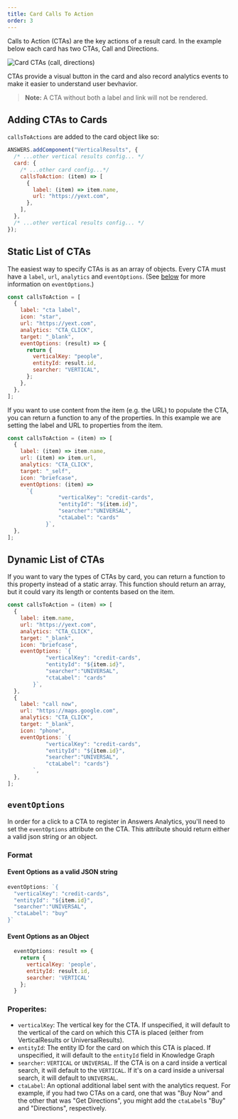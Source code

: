 ```yaml
---
title: Card Calls To Action
order: 3
---
```


Calls to Action (CTAs) are the key actions of a result card. In the example below each card has two CTAs, Call and Directions.

![Card CTAs (call, directions)](/img/docs/result-cards.png)

CTAs provide a visual button in the card and also record analytics events to make it easier to understand
user bevhavior.

> **Note:** A CTA without both a label and link will not be rendered.

## Adding CTAs to Cards

`callsToActions` are added to the card object like so:

```js
ANSWERS.addComponent("VerticalResults", {
  /* ...other vertical results config... */
  card: {
    /* ...other card config...*/
    callsToAction: (item) => [
      {
        label: (item) => item.name,
        url: "https://yext.com",
      },
    ],
  },
  /* ...other vertical results config... */
});
```

## Static List of CTAs

The easiest way to specify CTAs is as an array of objects. Every CTA must have a `label`, `url`, `analytics` and `eventOptions`. (See [below](#eventoptions) for more information on `eventOptions`.) 

```js
const callsToAction = [
  {
    label: "cta label",
    icon: "star",
    url: "https://yext.com",
    analytics: "CTA_CLICK",
    target: "_blank",
    eventOptions: (result) => {
      return {
        verticalKey: "people",
        entityId: result.id,
        searcher: "VERTICAL",
      };
    },
  },
];
```

If you want to use content from the item (e.g. the URL) to populate the CTA, you can return a function to any of the properties.
In this example we are setting the label and URL to properties from the item.

```js
const callsToAction = (item) => [
  {
    label: (item) => item.name,
    url: (item) => item.url,
    analytics: "CTA_CLICK",
    target: "_self",
    icon: "briefcase",
    eventOptions: (item) =>
      `{ 
				"verticalKey": "credit-cards", 
				"entityId": "${item.id}", 
				"searcher":"UNIVERSAL", 
				"ctaLabel": "cards"
			}`,
  },
];
```

## Dynamic List of CTAs

If you want to vary the types of CTAs by card, you can return a function to this property instead of a static array. This function
should return an array, but it could vary its length or contents based on the item.

```js
const callsToAction = (item) => [
  {
    label: item.name,
    url: "https://yext.com",
    analytics: "CTA_CLICK",
    target: "_blank",
    icon: "briefcase",
    eventOptions: `{ 
			"verticalKey": "credit-cards", 
			"entityId": "${item.id}", 
			"searcher":"UNIVERSAL", 
			"ctaLabel": "cards"
		}`,
  },
  {
    label: "call now",
    url: "https://maps.google.com",
    analytics: "CTA_CLICK",
    target: "_blank",
    icon: "phone",
    eventOptions: `{
			"verticalKey": "credit-cards", 
			"entityId": "${item.id}", 
			"searcher":"UNIVERSAL",
			"ctaLabel": "cards"}
		`,
  },
];
```

## `eventOptions`
In order for a click to a CTA to register in Answers Analytics, you'll need to set the `eventOptions` attribute on the CTA. This attribute should return either a valid json string or an object. 

### Format
#### Event Options as a valid JSON string
```js
eventOptions: `{
  "verticalKey": "credit-cards", 
  "entityId": "${item.id}", 
  "searcher":"UNIVERSAL",
  "ctaLabel": "buy" 
}`
```

#### Event Options as an Object
```js
  eventOptions: result => {
    return {
      verticalKey: 'people',
      entityId: result.id,
      searcher: 'VERTICAL'
    };
  }
```

### Properites:

- `verticalKey`: The vertical key for the CTA. If unspecified, it will default to the vertical of the card on which this CTA is placed (either from VerticalResults or UniversalResults). 
- `entityId`: The entity ID for the card on which this CTA is placed.  If unspecified, it will default to the `entityId` field in Knowledge Graph
- `searcher`: `VERTICAL` or `UNIVERSAL`. If the CTA is on a card inside a vertical search, it will default to the `VERTICAL`. If it's on a card inside a universal search, it will default to `UNIVERSAL`.
- `ctaLabel`: An optional additional label sent with the analytics request. For example, if you had two CTAs on a card, one that was "Buy Now" and the other that was "Get Directions", you might add the `ctaLabel`s "Buy" and "Directions", respectively.
